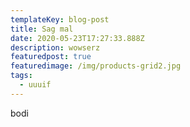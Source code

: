 ```yaml
---
templateKey: blog-post
title: Sag mal
date: 2020-05-23T17:27:33.888Z
description: wowserz
featuredpost: true
featuredimage: /img/products-grid2.jpg
tags:
  - uuuif
---
```

bodi